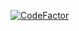 [![CodeFactor](https://www.codefactor.io/repository/github/davidsalamancagonzalez/nuwevueling/badge)](https://www.codefactor.io/repository/github/davidsalamancagonzalez/nuwevueling)

